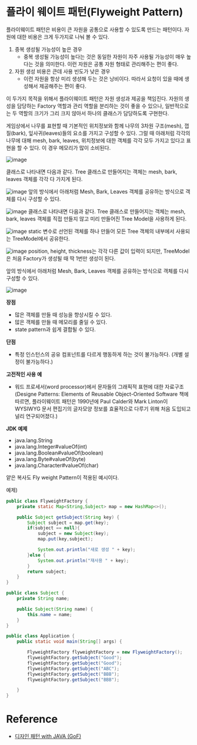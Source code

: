 # 플라이 웨이트 패턴(Flyweight Pattern)

플라이웨이트 패턴은 비용이 큰 자원을 공통으로 사용할 수 있도록 만드는 패턴이다. 자원에 대한 비용은 크게 두가지로 나눠 볼 수 있다.

1. 중복 생성될 가능성이 높은 경우
    - 중복 생성될 가능성이 높다는 것은 동일한 자원이 자주 사용될 가능성이 매우 높다는 것을 의미한다. 이런 자원은 공통 자원 형태로 관리해주는 편이 좋다.
2. 자원 생성 비용은 큰데 사용 빈도가 낮은 경우
    - 이런 자원을 항상 미리 생성해 두는 것은 낭비이다. 따라서 요청이 있을 때에 생성해서 제공해주는 편이 좋다.

이 두가지 목적을 위해서 플라이웨이트 패턴은 자원 생성과 제공을 책임진다. 자원의 생성을 담당하는 Factory 역할과 관리 역할을 분리하는 것이 좋을 수 있으나, 일반적으로는 두 역할의 크기가 그리 크지 않아서 하나의 클래스가 담당하도록 구현한다.

게임상에서 나무를 표현할 때 기본적인 위치정보와 함께 나무의 3차원 구조(mesh), 껍질(bark), 잎사귀(leaves)들의 요소를 가지고 구성할 수 있다. 그럴 때 아래처럼 각각의 나무에 대해 mesh, bark, leaves, 위치정보에 대한 객체를 각각 모두 가지고 있다고 표현을 할 수 있다. 이 경우 메모리가 많이 소비된다.

![image](https://user-images.githubusercontent.com/66561524/189467084-6d86d4c0-67c0-4993-b34a-c6ddc00ec1b0.png)

클래스로 나타내면 다음과 같다. Tree 클래스로 만들어지는 객체는 mesh, bark, leaves 객체를 각각 다 가지게 된다.

![image](https://user-images.githubusercontent.com/66561524/189467095-7f9c8d71-539f-431c-a35d-1776b439e4bd.png)
앞의 방식에서 아래처럼 Mesh, Bark, Leaves 객체를 공유하는 방식으로 객체를 다시 구성할 수 있다.

![image](https://user-images.githubusercontent.com/66561524/189467107-9ceeb0c8-9faa-4efb-aa1c-3e5e206a8c99.png)
클래스로 나타내면 다음과 같다. Tree 클래스로 만들어지는 객체는 mesh, bark, leaves 객체를 직접 만들지 않고 미리 만들어진 Tree Model을 사용하게 된다.

![image](https://user-images.githubusercontent.com/66561524/189467114-0e825b1e-e3cd-4eed-8d06-b9dd049d5dee.png)
static 변수로 선언된 객체를 하나 만들어 모든 Tree 객체의 내부에서 사용되는 TreeModel에서 공유한다.

![image](https://user-images.githubusercontent.com/66561524/189467125-448de2d5-78a1-4e5a-90f6-019506c3f494.png)
position, height, thickness는 각각 다른 값이 입력이 되지만, TreeModel은 처음 Factory가 생성될 때 딱 1번만 생성이 된다.

앞의 방식에서 아래처럼 Mesh, Bark, Leaves 객체를 공유하는 방식으로 객체를 다시 구성할 수 있다.

![image](https://user-images.githubusercontent.com/66561524/189467133-cdb0002f-1fee-44e4-b82f-a58db6556f60.png)

**장점**

- 많은 객체를 만들 때 성능을 향상시킬 수 있다.
- 많은 객체를 만들 때 메모리를 줄일 수 있다.
- state pattern과 쉽게 결합될 수 있다.

**단점**

- 특정 인스턴스의 공유 컴포넌트를 다르게 행동하게 하는 것이 불가능하다. (개별 설정이 불가능하다.)

**고전적인 사용 예**

- 워드 프로세서(word processor)에서 문자들의 그래픽적 표현에 대한 자료구조(Designe Patterns: Elements of Reusable Object-Oriented Software 책에 따르면, 플라이웨이트 패턴은 1990년에 Paul Calder와 Mark Linton이 WYSIWYG 문서 편집기의 글자모양 정보를 효율적으로 다루기 위해 처음 도입되고 널리 연구되어졌다.)

**JDK 예제**

- java.lang.String
- java.lang.Integer#valueOf(int)
- java.lang.Boolean#valueOf(boolean)
- java.lang.Byte#valueOf(byte)
- java.lang.Character#valueOf(char)

얕은 복사도 Fly weight Pattern이 적용된 예시이다.

예제)

```java
public class FlyweightFactory {
    private static Map<String,Subject> map = new HashMap<>();

    public Subject getSubject(String key) {
        Subject subject = map.get(key);
        if(subject == null){
            subject = new Subject(key);
            map.put(key,subject);

            System.out.println("새로 생성 " + key);
        }else {
            System.out.println("재사용 " + key);
        }
        return subject;
    }
}
```

```java
public class Subject {
    private String name;

    public Subject(String name) {
        this.name = name;
    }
}
```

```java
public class Application {
    public static void main(String[] args) {

        FlyweightFactory flyweightFactory = new FlyweightFactory();
        flyweightFactory.getSubject("Good");
        flyweightFactory.getSubject("Good");
        flyweightFactory.getSubject("ABC");
        flyweightFactory.getSubject("BBB");
        flyweightFactory.getSubject("BBB");

    }
}
```

# Reference
- [디자인 패턴 with JAVA (GoF)](https://www.inflearn.com/course/Design-pattern-java#curriculum)
